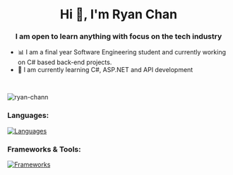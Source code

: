 <h1 align="center">Hi 👋, I'm Ryan Chan</h1>

<h3 align="center">I am open to learn anything with focus on the tech industry</h3>

- 📊 I am a final year Software Engineering student and currently working on C# based back-end projects.  
- 🌱 I am currently learning C#, ASP.NET and API development
<br/>
<p><img align="center" src="https://github-readme-stats.vercel.app/api/top-langs?username=ryan-chann&show_icons=true&locale=en&layout=compact" alt="ryan-chann" /></p>

<h3 align="left">Languages:</h3>

[![Languages](https://skillicons.dev/icons?i=java,cs,c,scala,php,sql)](https://skillicons.dev)

<h3 align="left">Frameworks & Tools:</h3>

[![Frameworks](https://skillicons.dev/icons?i=github,figma,dotnet,linux,spring,mysql)](https://skillicons.dev)

